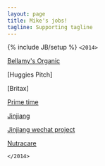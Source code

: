```yaml
---
layout: page
title: Mike's jobs!
tagline: Supporting tagline
---
```

{% include JB/setup %}
```<2014>```

[Bellamy's Organic](http://bellamysorganic.com.au/)

[Huggies Pitch]

[Britax] 

[Prime time](/primeTime)

[Jinjiang](/jinjiang/carve/html/)

[Jinjiang wechat project](/jinjiang/mobileApp/)

[Nutracare](/nutracarelife/build/home-slider-sticky-navbar.html)

```</2014>```